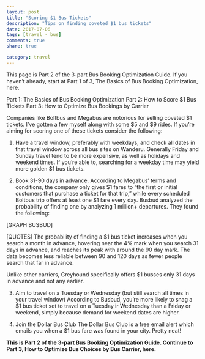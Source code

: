 ```yaml
---
layout: post
title: "Scoring $1 Bus Tickets"
description: "Tips on finding coveted $1 bus tickets"
date: 2017-07-06
tags: [travel - bus]
comments: true
share: true

category: travel
---
```


This page is Part 2 of the 3-part Bus Booking Optimization Guide. If you haven’t already, start at Part 1 of 3, The Basics of Bus Booking Optimization, here. 

Part 1: The Basics of Bus Booking Optimization
Part 2: How to Score $1 Bus Tickets
Part 3: How to Optimize Bus Bookings by Carrier

Companies like Boltbus and Megabus are notorious for selling coveted $1 tickets. I’ve gotten a few myself along with some $5 and $9 rides. If you’re aiming for scoring one of these tickets consider the following: 

1. Have a travel window, preferably with weekdays, and check all dates in that travel window across all bus sites on Wanderu. Generally Friday and Sunday travel tend to be more expensive, as well as holidays and weekend times. If you’re able to, searching for a weekday time may yield more golden $1 bus tickets. 

2. Book 31-90 days in advance. According to Megabus’ terms and conditions, the company only gives $1 fares to “the first or initial customers that purchase a ticket for that trip,” while every scheduled Boltbus trip offers at least one $1 fare every day. Busbud analyzed the probability of finding one by analyzing 1 million+ departures. They found the following:

[GRAPH BUSBUD] 

[QUOTES]
The probability of finding a $1 bus ticket increases when you search a month in advance, hovering near the 4% mark when you search 31 days in advance, and reaches its peak with around the 90 day mark. The data becomes less reliable between 90 and 120 days as fewer people search that far in advance.

Unlike other carriers, Greyhound specifically offers $1 busses only 31 days in advance and not any earlier. 

3. Aim to travel on a Tuesday or Wednesday (but still search all times in your travel window)
According to Busbud, you’re more likely to snag a $1 bus ticket set to travel on a Tuesday ir Wednesday than a Friday or weekend, simply because demand for weekend dates are higher.

4. Join the Dollar Bus Club
The Dollar Bus Club is a free email alert which emails you when a $1 bus fare was found in your city. Pretty neat!

__This is Part 2 of the 3-part Bus Booking Optimization Guide. Continue to Part 3, How to Optimize Bus Choices by Bus Carrier, here.__